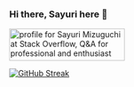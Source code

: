 ### Hi there, Sayuri here 👋

<a href="https://stackoverflow.com/users/7133482/sayuri-mizuguchi"><img src="https://stackoverflow.com/users/flair/7133482.png?theme=dark" width="208" height="58" alt="profile for Sayuri Mizuguchi at Stack Overflow, Q&amp;A for professional and enthusiast programmers" title="profile for Sayuri Mizuguchi at Stack Overflow, Q&amp;A for professional and enthusiast programmers"></a>

[![GitHub Streak](https://streak-stats.demolab.com?user=sayurimizuguchi&theme=catppuccin-macchiato&date_format=M%20j%5B%2C%20Y%5D)](https://sayurimizuguchi.com)

